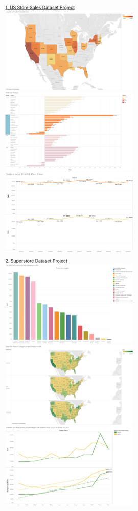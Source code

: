 [1. US Store Sales Dataset Project](/Data-Analytics/Tableau%20Projects/US%20Store%20Sales%20Dataset/)<br>
<img src="./US%20Store%20Sales%20Dataset/Geomap.png" alt="" width="400" height="250">
<img src="./US%20Store%20Sales%20Dataset/ProfitPerMarket.png" alt="" width="400" height="250">
<img src="./US%20Store%20Sales%20Dataset/SAPPYear.png" alt="" width="400" height="250">
<br>

[2. Superstore Dataset Project](/Data-Analytics/Tableau%20Projects/Superstore%20Dataset/)
<img src="./Superstore%20Dataset/Sorting.png" alt="" width="400" height="250">
<img src="./Superstore%20Dataset/StandardMap.png" alt="" width="400" height="250">
<img src="./Superstore%20Dataset/TableCalculation.png" alt="" width="400" height="250">